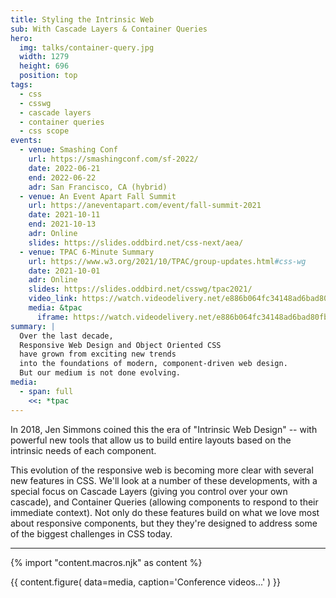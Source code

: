 ```yaml
---
title: Styling the Intrinsic Web
sub: With Cascade Layers & Container Queries
hero:
  img: talks/container-query.jpg
  width: 1279
  height: 696
  position: top
tags:
  - css
  - csswg
  - cascade layers
  - container queries
  - css scope
events:
  - venue: Smashing Conf
    url: https://smashingconf.com/sf-2022/
    date: 2022-06-21
    end: 2022-06-22
    adr: San Francisco, CA (hybrid)
  - venue: An Event Apart Fall Summit
    url: https://aneventapart.com/event/fall-summit-2021
    date: 2021-10-11
    end: 2021-10-13
    adr: Online
    slides: https://slides.oddbird.net/css-next/aea/
  - venue: TPAC 6-Minute Summary
    url: https://www.w3.org/2021/10/TPAC/group-updates.html#css-wg
    date: 2021-10-01
    adr: Online
    slides: https://slides.oddbird.net/csswg/tpac2021/
    video_link: https://watch.videodelivery.net/e886b064fc34148ad6bad80fbf1c34b1
    media: &tpac
      iframe: https://watch.videodelivery.net/e886b064fc34148ad6bad80fbf1c34b1
summary: |
  Over the last decade,
  Responsive Web Design and Object Oriented CSS
  have grown from exciting new trends
  into the foundations of modern, component-driven web design.
  But our medium is not done evolving.
media:
  - span: full
    <<: *tpac
---
```


In 2018,
Jen Simmons coined this the era of "Intrinsic Web Design" --
with powerful new tools
that allow us to build entire layouts
based on the intrinsic needs of each component.

This evolution of the responsive web
is becoming more clear with several new features in CSS.
We'll look at a number of these developments,
with a special focus on Cascade Layers
(giving you control over your own cascade),
and Container Queries
(allowing components to respond to their immediate context).
Not only do these features build on
what we love most about responsive components,
but they they're designed to address
some of the biggest challenges in CSS today.

------

{% import "content.macros.njk" as content %}

{{ content.figure(
  data=media,
  caption='Conference videos...'
) }}
